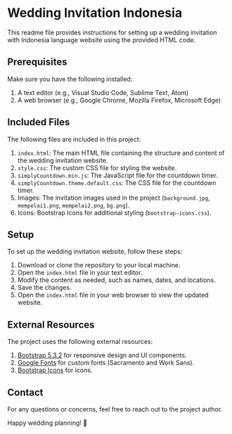# Wedding Invitation Indonesia

This readme file provides instructions for setting up a wedding invitation with Indonesia language website using the provided HTML code. 

## Prerequisites

Make sure you have the following installed:

1. A text editor (e.g., Visual Studio Code, Sublime Text, Atom)
2. A web browser (e.g., Google Chrome, Mozilla Firefox, Microsoft Edge)

## Included Files

The following files are included in this project:

1. `index.html`: The main HTML file containing the structure and content of the wedding invitation website.
2. `style.css`: The custom CSS file for styling the website.
3. `simplyCountdown.min.js`: The JavaScript file for the countdown timer.
4. `simplyCountdown.theme.default.css`: The CSS file for the countdown timer.
5. Images: The invitation images used in the project (`background.jpg`, `mempelai1.png`, `mempelai2.png`, `bg.png`).
6. Icons: Bootstrap Icons for additional styling (`bootstrap-icons.css`).

## Setup

To set up the wedding invitation website, follow these steps:

1. Download or clone the repository to your local machine.
2. Open the `index.html` file in your text editor.
3. Modify the content as needed, such as names, dates, and locations.
4. Save the changes.
5. Open the `index.html` file in your web browser to view the updated website.

## External Resources

The project uses the following external resources:

1. [Bootstrap 5.3.2](https://getbootstrap.com/) for responsive design and UI components.
2. [Google Fonts](https://fonts.google.com/) for custom fonts (Sacramento and Work Sans).
3. [Bootstrap Icons](https://icons.getbootstrap.com/) for icons.

## Contact

For any questions or concerns, feel free to reach out to the project author.

Happy wedding planning! 🥳
